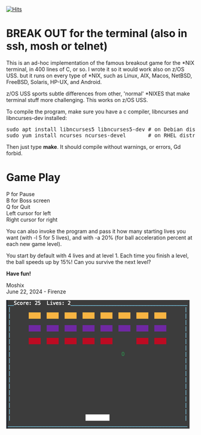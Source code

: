 [![Hits](https://hits.seeyoufarm.com/api/count/incr/badge.svg?url=https%3A%2F%2Fgithub.com%2Fmoshix%2Fbreakterm&count_bg=%2379C83D&title_bg=%23E0D8D8&icon=epicgames.svg&icon_color=%23E65656&title=hits&edge_flat=false)](https://hits.seeyoufarm.com)

BREAK OUT for the terminal (also in ssh, mosh or telnet)
========================================================

This is an ad-hoc implementation of the famous breakout game for the *NIX terminal, in 400 lines of C, or so.  I wrote it so it would work also on z/OS USS. but it runs on every type of *NIX, such as Linux, AIX, Macos, NetBSD, FreeBSD, Solaris, HP-UX, and Android. 

z/OS USS sports subtle differences from other, 'normal' *NIXES that make terminal stuff more challenging. This works on z/OS USS. 

To compile the program, make sure you have a c compiler, libncurses and libncurses-dev installed:
<pre>
sudo apt install libncurses5 libncurses5-dev # on Debian distros  
sudo yum install ncurses ncurses-devel       # on RHEL distros  
</pre> 

Then just type **make**. It should compile without warnings, or errors, Gd forbid. 

Game Play
=========
  
P for Pause  
B for Boss screen  
Q for Quit    
Left cursor for left  
Right cursor for right  

You can also invoke the program and pass it how many starting lives you want (with -l 5 for 5 lives), and with -a 20% (for ball acceleration percent at each new game level).  

You start by default with 4 lives and at level 1. Each time you finish a level, the ball speeds up by 15%! Can you survive the next level?   
  
  
**Have fun!**

Moshix  
June 22, 2024 - Firenze  

![Actual game screenshot ](https://github.com/moshix/breakterm/blob/main/screenshot2.png)


